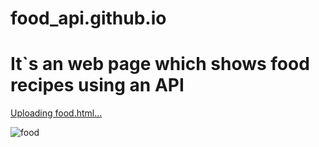 # food_api.github.io
# It`s an web page which shows food recipes using an API
[Uploading food.html…]()





![food](https://github.com/aniketsaini9/food_api.github.io/assets/141916292/d195a841-cbbf-4f0c-a39c-ab3cd4f6e2b6)

